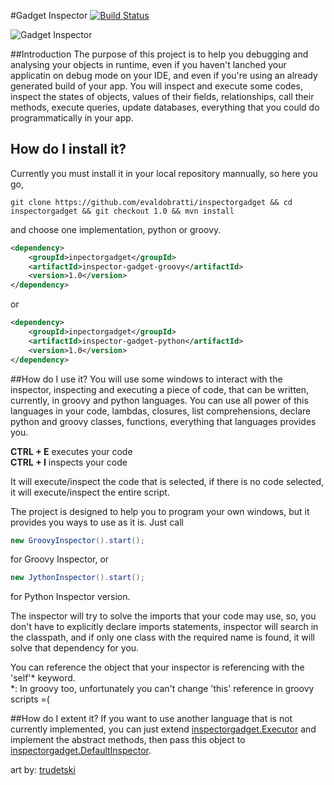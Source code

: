 #Gadget Inspector [![Build Status](https://travis-ci.org/evaldobratti/inspectorgadget.svg?branch=master)](https://travis-ci.org/evaldobratti/inspectorgadget)

![Gadget Inspector](https://raw.githubusercontent.com/evaldobratti/inspectorgadget/master/Inspector_Gadget_by_Trudetski.png)

##Introduction
The purpose of this project is to help you debugging and analysing your objects in runtime, even if you haven't lanched your applicatin on debug mode on your IDE, and even if you're using an already generated build of your app.
You will inspect and execute some codes, inspect the states of objects, values of their fields, relationships, call their methods, execute queries, update databases, everything that you could do programmatically in your app.


## How do I install it?
Currently you must install it in your local repository mannually, so here you go,
```
git clone https://github.com/evaldobratti/inspectorgadget && cd inspectorgadget && git checkout 1.0 && mvn install
```

and choose one implementation, python or groovy.
```xml
<dependency>
    <groupId>inpectorgadget</groupId>
    <artifactId>inspector-gadget-groovy</artifactId>
    <version>1.0</version>
</dependency>
```
or
```xml
<dependency>
    <groupId>inpectorgadget</groupId>
    <artifactId>inspector-gadget-python</artifactId>
    <version>1.0</version>
</dependency>
```

##How do I use it?
You will use some windows to interact with the inspector, inspecting and executing a piece of code, that can be written, currently, in groovy and python languages. You can use all power of this languages in your code, lambdas, closures, list comprehensions, declare python and groovy classes, functions, everything that languages provides you.

**CTRL + E**  executes your code  
**CTRL + I**  inspects your code

It will execute/inspect the code that is selected, if there is no code selected, it will execute/inspect the entire script.

The project is designed to help you to program your own windows, but it provides you ways to use as it is.
Just call

```java
new GroovyInspector().start();
```
for Groovy Inspector, or

```java
new JythonInspector().start();
```
for Python Inspector version.

The inspector will try to solve the imports that your code may use, so, you don't have to explicitly declare imports statements, inspector will search in the classpath, and if only one class with the required name is found, it will solve that dependency for you.

You can reference the object that your inspector is referencing with the 'self'\* keyword.  
*: In groovy too, unfortunately you can't change 'this' reference in groovy scripts  =(

##How do I extent it?
If you want to use another language that is not currently implemented, you can just extend [inspectorgadget.Executor](https://github.com/evaldobratti/inspectorgadget/blob/master/inspector-gadget-core/src/main/java/inspectorgadget/Executor.java) and implement the abstract methods, then pass this object to [inspectorgadget.DefaultInspector](https://github.com/evaldobratti/inspectorgadget/blob/master/inspector-gadget-core/src/main/java/inspectorgadget/defaults/DefaultInspector.java).


art by: [trudetski](http://trudetski.deviantart.com/art/Inspector-Gadget-58357618)